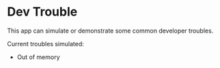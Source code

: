 Dev Trouble
================


This app can simulate or demonstrate some common developer troubles.

Current troubles simulated:

- Out of memory
